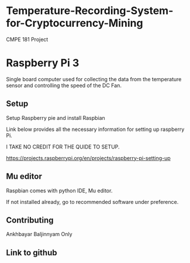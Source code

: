 # Temperature-Recording-System-for-Cryptocurrency-Mining
CMPE 181 Project

# Raspberry Pi 3 

Single board computer used for collecting the data from the temperature sensor and controlling the speed of the DC Fan. 

## Setup

Setup Raspberry pie and install Raspbian 

Link below provides all the necessary information for setting up raspberry Pi. 

I TAKE NO CREDIT FOR THE QUIDE TO SETUP. 

https://projects.raspberrypi.org/en/projects/raspberry-pi-setting-up

## Mu editor

Raspbian comes with python IDE, Mu editor. 

If not installed already, go to recommended software under preference. 




## Contributing

Ankhbayar Baljinnyam Only


## Link to github

